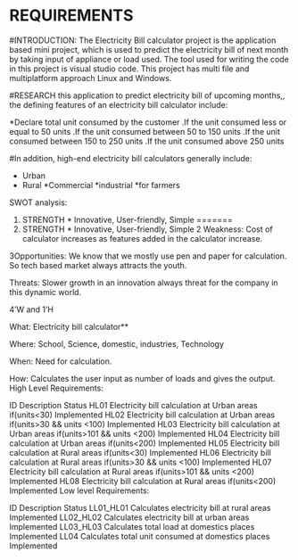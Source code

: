# REQUIREMENTS

#INTRODUCTION:
 The Electricity Bill calculator project is the application based mini project, which is used to predict the electricity bill of next month by taking input of appliance or load used. The tool used for writing the code in this project is visual studio code. This project has multi file and multiplatform approach Linux and Windows.

 #RESEARCH
 this application to predict electricity bill of upcoming months,, the defining features of an electricity bill calculator include:
 
 *Declare total unit consumed by the customer 
 .If the unit consumed less or equal to 50 units
 .If the unit consumed between 50 to 150 units
 .If  the unit consumed between 150 to 250 units
  .If the unit consumed above 250 units 


  #In addition, high-end electricity bill calculators generally include:
  * Urban
  * Rural
  *Commercial
  *industrial
  *for farmers

  SWOT analysis:

  1. STRENGTH
    * Innovative, User-friendly, Simple
=======
  1. STRENGTH * Innovative, User-friendly, Simple
  2  Weakness: Cost of calculator increases as features added in the calculator increase.

  3Opportunities: We know that we mostly use pen and paper for calculation. So tech based market always attracts the youth.

Threats: Slower growth in an innovation always threat for the company in this dynamic world.

4’W and 1’H

What: Electricity bill calculator**

Where: School, Science, domestic, industries, Technology

When: Need for calculation.

How: Calculates the user input as number of loads and gives the output.
High Level Requirements:

ID	Description	Status
HL01	Electricity bill calculation at Urban areas if(units<30)	Implemented
HL02	Electricity bill calculation at Urban areas if(units>30 && units <100)	Implemented
HL03	Electricity bill calculation at Urban areas if(units>101 && units <200)	Implemented
HL04	Electricity bill calculation at Urban areas if(units<200)	Implemented
HL05	Electricity bill calculation at Rural areas if(units<30)	Implemented
HL06	Electricity bill calculation at Rural areas if(units>30 && units <100)	Implemented
HL07	Electricity bill calculation at Rural areas if(units>101 && units <200)	Implemented
HL08	Electricity bill calculation at Rural areas if(units<200)	Implemented
Low level Requirements:

ID	Description	Status
LL01_HL01	Calculates electricity bill at rural areas	Implemented
LL02_HL02	Calculates electricity bill at urban areas	Implemented
LL03_HL03	Calculates total load at domestics places	Implemented
LL04	Calculates total unit consumed at domestics places	Implemented

